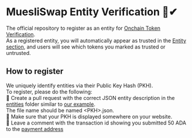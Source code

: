 # MuesliSwap Entity Verification 🏢✔

The official repository to register as an entity for [Onchain Token Verification](https://onchain-token-verification.muesliswap.com/).  
As a registered entity, you will automatically appear as trusted in the [Entity section](https://onchain-token-verification.muesliswap.com/entities), and users will see which tokens you marked as trusted or untrusted.

## How to register

We uniquely identify entities via their Public Key Hash (PKH).  
To register, please do the following:  
📄 Create a pull request with the correct JSON entity description in the [entities](entities) folder similar to [our example](https://github.com/MuesliSwapTeam/muesliswap-entity-verification/blob/main/entities/9a8bb44a58ed4b9bd25e3b896d5dbadcc0128ef3ebedde2a8a3de17b.json).   
The file name should be named \<PKH\>.json.  
🧐 Make sure that your PKH is displayed somewhere on your website.  
💸 Leave a comment with the transaction id showing you submitted 50 ADA to the [payment address](https://cardanoscan.io/address/addr1qx3hdgge0w8asfryr2duqeajy9qnz957u660f07lghzacn4e2cutfnhq0kzd5azy95vngvn2nl0x04kxvtfrhych3lcqvwsu7a)  
